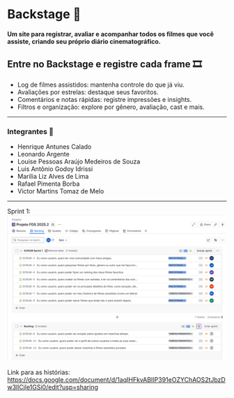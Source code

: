 # Backstage 🎥
#### Um site para registrar, avaliar e acompanhar todos os filmes que você assiste, criando seu próprio diário cinematográfico.

## Entre no **Backstage** e registre cada frame 🎞️
- Log de filmes assistidos: mantenha controle do que já viu.
- Avaliações por estrelas: destaque seus favoritos.
- Comentários e notas rápidas: registre impressões e insights.
- Filtros e organização: explore por gênero, avaliação, cast e mais.
----------------------------------------------------------------------------------------------------------------------------------------------
### Integrantes 🚀
- Henrique Antunes Calado
- Leonardo Argente 
- Louise Pessoas Araújo Medeiros de Souza
- Luis Antônio Godoy Idrissi
- Marília Liz Alves de Lima
- Rafael Pimenta Borba
- Victor Martins Tomaz de Melo
----------------------------------------------------------------------------------------------------------------------------------------------
Sprint 1:
![Sprint 1](./imagens/sprint1.png)

Link para as histórias: https://docs.google.com/document/d/1aqIHFkvABIIP391eOZYChAOS2tJbzDw3llCjle1GSi0/edit?usp=sharing
